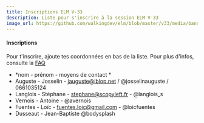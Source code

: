 ```yaml
---
title: Inscriptions ELM V-33
description: Liste pour s'inscrire à la session ELM V-33
image_url: https://github.com/walkingdev/elm/blob/master/v33/media/banner-elm.jpg?raw=true
---
```


#### Inscriptions

Pour t'inscrire, ajoute tes coordonnées en bas de la liste.
Pour plus d'infos, consulte la [FAQ](http://walkingdev.fr/#walkingdev/elm/blob/master/v33/faq.md)

* *nom - prénom - moyens de contact *
* Auguste - Josselin - jauguste@iblop.net / @josselinauguste / 0661035124
* Langlois - Stéphane - stephane@scopyleft.fr - @langlois_s
* Vernois - Antoine - @avernois
* Fuentes - Loïc - fuentes.loic@gmail.com - @loicfuentes
* Dusseaut - Jean-Baptiste @bodysplash
